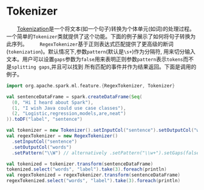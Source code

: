 # Tokenizer

&emsp;&emsp;[Tokenization](http://en.wikipedia.org/wiki/Lexical_analysis#Tokenization)是一个将文本(如一个句子)转换为个体单元(如词)的处理过程。
一个简单的`Tokenizer`类就提供了这个功能。下面的例子展示了如何将句子转换为此序列。
&emsp;&emsp;`RegexTokenizer`基于正则表达式匹配提供了更高级的断词(`tokenization`)。默认情况下,参数`pattern`(默认是`\s+`)作为分隔符,
用来切分输入文本。用户可以设置`gaps`参数为`false`用来表明正则参数`pattern`表示`tokens`而不是`splitting gaps`,并且可以找到
所有匹配的事件并作为结果返回。下面是调用的例子。

```scala
import org.apache.spark.ml.feature.{RegexTokenizer, Tokenizer}

val sentenceDataFrame = spark.createDataFrame(Seq(
  (0, "Hi I heard about Spark"),
  (1, "I wish Java could use case classes"),
  (2, "Logistic,regression,models,are,neat")
)).toDF("label", "sentence")

val tokenizer = new Tokenizer().setInputCol("sentence").setOutputCol("words")
val regexTokenizer = new RegexTokenizer()
  .setInputCol("sentence")
  .setOutputCol("words")
  .setPattern("\\W") // alternatively .setPattern("\\w+").setGaps(false)

val tokenized = tokenizer.transform(sentenceDataFrame)
tokenized.select("words", "label").take(3).foreach(println)
val regexTokenized = regexTokenizer.transform(sentenceDataFrame)
regexTokenized.select("words", "label").take(3).foreach(println)
```